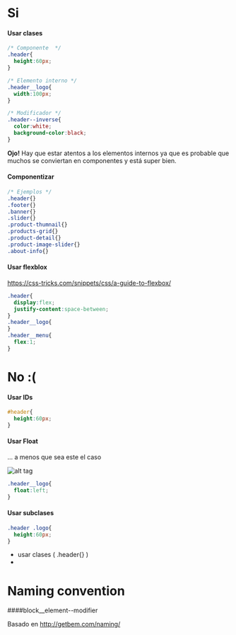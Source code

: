 

# Si



#### Usar clases 
```css
/* Componente  */
.header{
  height:60px;
} 

/* Elemento interno */
.header__logo{
  width:100px;
} 

/* Modificador */
.header--inverse{
  color:white;
  background-color:black;
} 

```

**Ojo!** Hay que estar atentos a los elementos internos ya que es probable que muchos se conviertan en componentes y está super bien.

#### Componentizar

```css
/* Ejemplos */
.header{}
.footer{}
.banner{}
.slider{}
.product-thumnail{}
.products-grid{}
.product-detail{}
.product-image-slider{}
.about-info{}
```

#### Usar flexblox

https://css-tricks.com/snippets/css/a-guide-to-flexbox/

```css
.header{
  display:flex;
  justify-content:space-between;
} 
.header__logo{
}
.header__menu{
  flex:1;
}

```

# No :(

#### Usar IDs
```css
#header{
  height:60px;
} 
```

#### Usar Float 
... a menos que sea este el caso

![alt tag](http://www.axure.com/c/attachments/forum/7-0-newbie-questions/3330d1393251182-text-float-figure016.gif)

```css
.header__logo{
  float:left;
} 
```

#### Usar subclases
```css
.header .logo{
  height:60px;
} 
```

- usar clases ( .header{} )
- 

# Naming convention

####block__element--modifier

Basado en http://getbem.com/naming/
